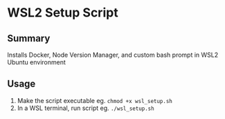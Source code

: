 # WSL2 Setup Script

## Summary

Installs Docker, Node Version Manager, and custom bash prompt in WSL2 Ubuntu environment

## Usage

1. Make the script executable eg. `chmod +x wsl_setup.sh`
2. In a WSL terminal, run script eg. `./wsl_setup.sh`

